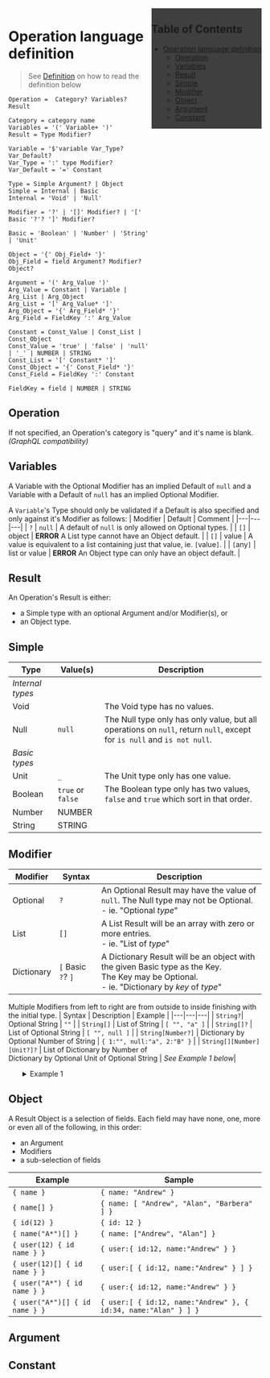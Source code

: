 <!-- markdownlint-disable MD041 -->
<div style="float:right; position:sticky; top:0; background-color: #111c; z-index:9;">

## Table of Contents <!-- omit from toc -->

- [Operation language definition](#operation-language-definition)
  - [Operation](#operation)
  - [Variables](#variables)
  - [Result](#result)
  - [Simple](#simple)
  - [Modifier](#modifier)
  - [Object](#object)
  - [Argument](#argument)
  - [Constant](#constant)

</div>

# Operation language definition

> See [Definition](Definition.md) on how to read the definition below

``` BNF
Operation =  Category? Variables? Result

Category = category name
Variables = '(' Variable+ ')'
Result = Type Modifier?

Variable = '$'variable Var_Type? Var_Default?
Var_Type = ':' type Modifier?
Var_Default = '=' Constant

Type = Simple Argument? | Object
Simple = Internal | Basic
Internal = 'Void' | 'Null'

Modifier = '?' | '[]' Modifier? | '[' Basic '?'? ']' Modifier?

Basic = 'Boolean' | 'Number' | 'String' | 'Unit'

Object = '{' Obj_Field+ '}'
Obj_Field = field Argument? Modifier? Object?

Argument = '(' Arg_Value ')'
Arg_Value = Constant | Variable | Arg_List | Arg_Object
Arg_List = '[' Arg_Value* ']'
Arg_Object = '{' Arg_Field* '}'
Arg_Field = FieldKey ':' Arg_Value

Constant = Const_Value | Const_List | Const_Object
Const_Value = 'true' | 'false' | 'null' | '_' | NUMBER | STRING
Const_List = '[' Constant* ']'
Const_Object = '{' Const_Field* '}'
Const_Field = FieldKey ':' Constant

FieldKey = field | NUMBER | STRING
```

## Operation

If not specified, an Operation's category is "query" and it's name is blank. _(GraphQL compatibility)_

## Variables

A Variable with the Optional Modifier has an implied Default of `null` and a Variable with a Default of `null` has an implied Optional Modifier.

A `Variable`'s Type should only be validated if a Default is also specified and only against it's Modifier as follows:
| Modifier | Default | Comment |
|---|---|---|
| `?` | `null` | A default of `null` is only allowed on Optional types.  |
| `[]` | object | **ERROR** A List type cannot have an Object default. |
| `[]` | value | A value is equivalent to a list containing just that value, ie. `[`value`]`. |
| `[`any`]` | list or value | **ERROR** An Object type can only have an object default. |

## Result

An Operation's Result is either:

- a Simple type with an optional Argument and/or Modifier(s), or
- an Object type.

## Simple

| Type | Value(s) | Description |
|---|---|---|
| _Internal types_ |
| Void |  | The Void type has no values. |
| Null | `null` | The Null type only has only value, but all operations on `null`, return `null`, except for `is null` and `is not null`. |
| _Basic types_ |
| Unit | `_` | The Unit type only has one value. |
| Boolean | `true` or `false` | The Boolean type only has two values, `false` and `true` which sort in that order. |
| Number | NUMBER | |
| String | STRING | |

## Modifier

| Modifier | Syntax | Description |
|---|---|---|
| Optional | `?` | An Optional Result may have the value of `null`. The Null type may not be Optional. <br/> - ie. "Optional _type_" |
| List | `[]` | A List Result will be an array with zero or more entries. <br/> - ie. "List of _type_" |
| Dictionary | `[` Basic `?`? `]` | A Dictionary Result will be an object with the given Basic type as the Key. <br/> The Key may be Optional. <br/> - ie. "Dictionary by _key_ of _type_" |

Multiple Modifiers from left to right are from outside to inside finishing with the initial type.
| Syntax | Description | Example |
|---|---|---|
| `String?`| Optional String | `""` |
| `String[]` | List of String | `[ "", "a" ]` |
| `String[]?` | List of Optional String | `[ "", null ]` |
| `String[Number?]` | Dictionary by Optional Number of String | `{ 1:"", null:"a", 2:"B" }` |
| `String[][Number][Unit?]?` | List of Dictionary by Number of <br/> Dictionary by Optional Unit of Optional String | _See Example 1 below_|

<details style="padding-left:2em">
<summary>Example 1</summary>

``` js
[
  {
    0: { _:null, null:"a" },
    1: { _:"" }
  },
  {
    2: { null:"b" }
  }
]
```

</details>

## Object

A Result Object is a selection of fields. Each field may have none, one, more or even all of the following, in this order:

- an Argument
- Modifiers
- a sub-selection of fields

| Example | Sample |
|---|---|
| `{ name }` | `{ name: "Andrew" }` |
| `{ name[] }` | `{ name: [ "Andrew", "Alan", "Barbera" ] }` |
| `{ id(12) }` | `{ id: 12 }` |
| `{ name("A*")[] }` | `{ name: ["Andrew", "Alan"] }` |
| `{ user(12) { id name } }` | `{ user:{ id:12, name:"Andrew" } }` |
| `{ user(12)[] { id name } }` | `{ user:[ { id:12, name:"Andrew" } ] }` |
| `{ user("A*") { id name } }` | `{ user:{ id:12, name:"Andrew" } }` |
| `{ user("A*")[] { id name } }` | `{ user:[ { id:12, name:"Andrew" }, { id:34, name:"Alan" } ] }` |

## Argument

## Constant
